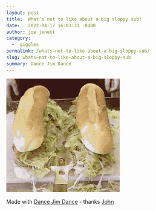 ```yaml
---
layout: post
title:  What’s not to like about a big sloppy sub!
date:   2022-04-17 16:03:31 -0400
author: joe jenett
category:
  -  giggles
permalink: /whats–not-to-like-about-a-big-sloppy-sub/
slug: whats–not-to-like-about-a-big-sloppy-sub
summary: Dance Jim Dance
---
```

<p><img src="/images/dancing-jim.gif" alt="" width="300" /></p>
<p>Made with <a href="https://johnjohnston.info/oddsandends/dancingjim/">Dance Jim Dance</a> - thanks <a href="https://johnjohnston.info/blog/tdc3742/">John</a></p>

<a href="https://brid.gy/publish/twitter"></a>
<data class="p-bridgy-omit-link" value="false"></data>